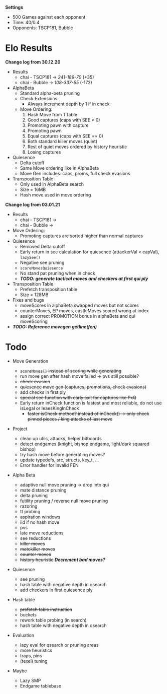 **Settings**
- 500 Games against each opponent
- Time: 40/0.4
- Opponents: TSCP181, Bubble
 
# Elo Results

<!---

* 275-162-63 (61%) +78
*	- pvs
*	- lmr
*	- futility pruning
*	- static null move pruning
*	- pv move in quiesence
*
* 285-133-82 (65%) +108
*	- pvs
*	- lmr
*	- futility pruning
*	- static null move pruning
*	+ pv move in quiesence
*
* 312-108-80 (70%) +147
*	- pvs
*	- lmr
*	+ futility pruning
*	- static null move pruning
*	+ pv move in quiesence
*
* 353-112-70 (71%) +156 [310-119-71 (70%) +147]
*	- pvs
*	- lmr
*	+ futility pruning
*	+ static null move pruning
*	+ pv move in quiesence
-->

**Change log from 30.12.20**
- Results
  - chai - TSCP181 &rarr; *241-189-70* (+35)
  - chai - Bubble &rarr; *108-337-55* (-173)
- AlphaBeta
  - Standard alpha-beta pruning
  - Check Extensions:
    - Always increment depth by 1 if in check
  - Move Ordering:
    1. Hash Move from TTable
    2. Good captures (caps with SEE > 0)
    3. Promoting pawn with capture
    4. Promoting pawn
    5. Equal captures (caps with SEE == 0)
    6. Both standard killer moves (quiet)
    7. Rest of quiet moves ordered by history heuristic
    8. Losing captures
- Quiesence
  - Delta cutoff
  - Same Move ordering like in AlphaBeta
  - Move Gen includes: caps, proms, full check evasions
- Transposition Table
  - Only used in AlphaBeta search
  - Size = 16MB
  - Hash move used in move ordering

**Change log from 03.01.21**
- Results
  - chai - TSCP181 &rarr;
  - chai - Bubble &rarr;
- Move Ordering:
  - Promoting captures are sorted higher than normal captures
- Quiesence
  - Removed Delta cutoff
  - Early return in see calculation for quiesence (attackerVal < capVal), `lazySee()`
  - Negative see pruning
  - `scoreMovesQuiesence`
  - No stand pat pruning when in check
  - ***TODO: generate tactical moves and checkers at first qui ply***
- Transposition Table
  - Prefetch transposition table
  - Size = 128MB
- Fixes and bugs
  - moveScores in alphaBeta swapped moves but not scores
  - counterMoves, EP moves, castleMoves scored wrong at index
  - assign correct PROMOTION bonus in alphaBeta and qui moveScoring
- ***TODO: Reference movegen getline(fen)***

# Todo

- Move Generation
  - ~~`scoreMoves()` instead of scoring while generating~~
  - run move gen after hash move failed -> pvs still possible?
  - ~~check evasion~~
  -  ~~quiesence move gen (captures, promotions, check evasions)~~
  - add checks in first ply
  - ~~special see function with early exit for captures like PxQ~~
  - Early return inCheck function is fastest and most reliable, do not use isLegal or leaesKingInCheck
    - ~~faster isCheck method? instead of inCheck() -> only check pinned pieces / king attacks of last move~~

- Project
  - clean up utils, attacks, helper bitboards
  - detect endgames (knight, bishop endgame, light/dark squared bishop)
  - try hash move before generating moves?
  - update typedefs, src, structs, key_t, ...
  - Error handler for invalid FEN

- Alpha Beta
  - adaptive null move pruning -> drop into qui
  - mate distance pruning
  - delta pruning
  - futility pruning / reverse null move pruning
  - razoring
  - tt probing
  - aspiration windows
  - iid if no hash move
  - pvs
  - late move reductions
  - see reductions
  - ~~killer moves~~
  - ~~matekiller moves~~
  - ~~counter moves~~
  - ~~history heuristic~~ ***Decrement bad moves?***

- Quiesence
  - see pruning
  - hash table with negative depth in qsearch
  - add checkers in first quiesence ply

- Hash table
  - ~~prefetch table instruction~~
  - buckets
  - rework table probing (in search)
  - hash table with negative depth in qsearch

- Evaluation
  - lazy eval for qsearch or pruning areas
  - more heuristics
  - traps, pins
  - (texel) tuning

- Maybe
  - Lazy SMP
  - Endgame tablebase
